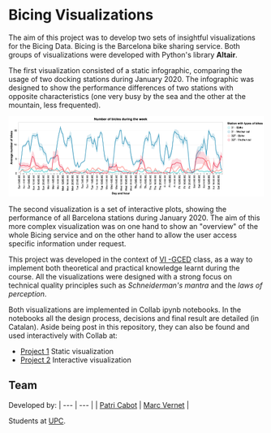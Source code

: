
# Bicing Visualizations

The aim of this project was to develop two sets of insightful visualizations for the Bicing Data. Bicing is the Barcelona bike sharing service. Both groups of visualizations were developed with Python's library **Altair**.

The first visualization consisted of a static infographic, comparing the usage of two docking stations during January 2020. The infographic was designed to show the performance differences of two stations with opposite characteristics (one very busy by the sea and the other at the mountain, less frequented). 

<p align="center">
  <img src='img/plot.png'/ >
</p>

The second visualization is a set of interactive plots, showing the performance of all Barcelona stations during January 2020. The aim of this more complex visualization was on one hand to show an "overview" of the whole Bicing service and on the other hand to allow the user access specific information under request.

This project was developed in the context of [VI -GCED](https://www.fib.upc.edu/en/studies/bachelors-degrees/bachelor-degree-data-science-and-engineering/curriculum/syllabus/VI-GCED) class, as a way to implement both theoretical and practical knowledge learnt during the course. All the visualizations were designed with a strong focus on technical quality principles such as *Schneiderman's mantra* and the *laws of perception*.

Both visualizations are implemented in Collab ipynb notebooks. In the notebooks all the design process, decisions and final result are detailed (in Catalan). Aside being post in this repository, they can also be found and used interactively with Collab at:

- [Project 1](https://colab.research.google.com/drive/1mMeYFNVQxyDsZV9LNxN2eE8JUq7yq9zM?usp=sharing) Static visualization
- [Project 2](https://drive.google.com/file/d/1R1Q7fNpseBFGVvt4iX9xWP8weW3kyOWc/view?usp=sharing) Interactive visualization

## Team

Developed by:
| --- | --- |
| [Patri Cabot](https://github.com/patricia-cabot) | [Marc Vernet](https://github.com/marcvernet31) |

Students at [UPC](https://www.upc.edu/ca).

